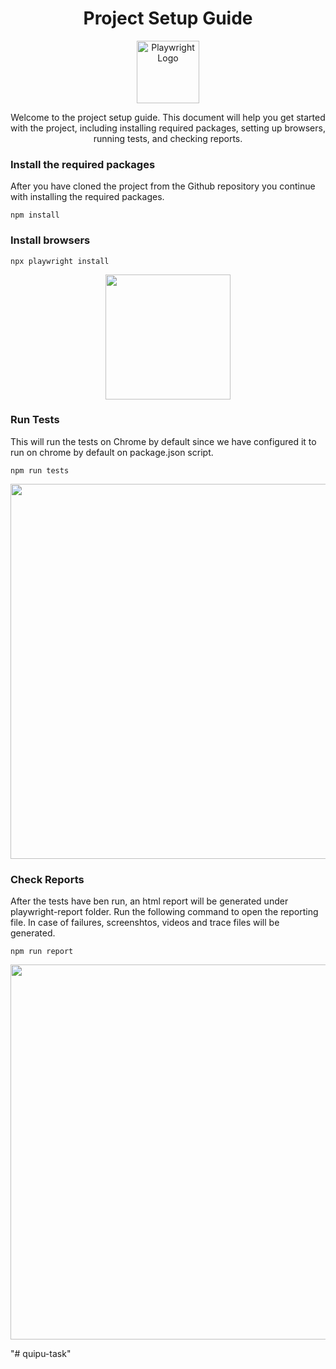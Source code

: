 <h1 align="center">Project Setup Guide</h1>
<p align="center">
  <img src="https://playwright.dev/img/playwright-logo.svg" alt="Playwright Logo" width="100">
</p>
<p align="center">Welcome to the project setup guide. This document will help you get started with the project, including installing required packages, setting up browsers, running tests, and checking reports.</p>

### Install the required packages

After you have cloned the project from the Github repository you continue with installing the required packages.

```
npm install
```

### Install browsers

```
npx playwright install
```

<p align="center">
  <img src="https://playwright.dev/img/logos/Browsers.png" alt="" width="200">
</p>

### Run Tests

This will run the tests on Chrome by default since we have configured it to run on chrome by default on package.json script.
```
npm run tests
```
<p align="center">
  <img src="https://github.com/microsoft/playwright/assets/13063165/981c1b2b-dc7e-4b85-b241-272b44da6628" alt="" width="600">
</p>

### Check Reports

After the tests have ben run, an html report will be generated under playwright-report folder. Run the following command to open the reporting file. In case of failures, screenshtos, videos and trace files will be generated.

```
npm run report
```

<p align="center">
  <img src="https://github.com/microsoft/playwright/assets/13063165/38ec17a7-9e61-4002-b137-a93812765501" alt="" width="600">
</p>"# quipu-task" 
